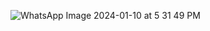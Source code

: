 ![WhatsApp Image 2024-01-10 at 5 31 49 PM](https://github.com/jtenecotac2/banderas/assets/151756439/d7538bae-319f-4f0b-91b1-cb22ee19aa55)
